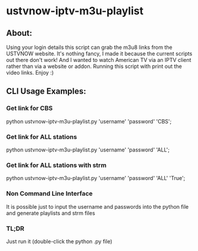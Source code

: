 # ustvnow-iptv-m3u-playlist


## About:
Using your login details this script can grab the m3u8 links from the USTVNOW website. It's nothing fancy, I made it because the current scripts out there don't work! And I wanted to watch American TV via an IPTV client rather than via a website or addon. Running this script with print out the video links. Enjoy :)


## CLI Usage Examples:


### Get link for CBS


python ustvnow-iptv-m3u-playlist.py 'username' 'password' 'CBS';


### Get link for ALL stations


python ustvnow-iptv-m3u-playlist.py 'username' 'password' 'ALL';

### Get link for ALL stations with strm


python ustvnow-iptv-m3u-playlist.py 'username' 'password' 'ALL' 'True';


### Non Command Line Interface


It is possible just to input the username and passwords into the python file and generate playlists and strm files

### TL;DR


Just run it (double-click the python .py file)